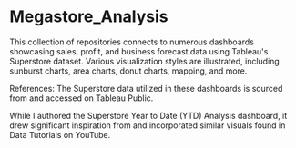 # Megastore_Analysis

This collection of repositories connects to numerous dashboards showcasing sales, profit, and business forecast data using Tableau's Superstore dataset. Various visualization styles are illustrated, including sunburst charts, area charts, donut charts, mapping, and more.

References: The Superstore data utilized in these dashboards is sourced from and accessed on Tableau Public.

While I authored the Superstore Year to Date (YTD) Analysis dashboard, it drew significant inspiration from and incorporated similar visuals found in Data Tutorials on YouTube.

